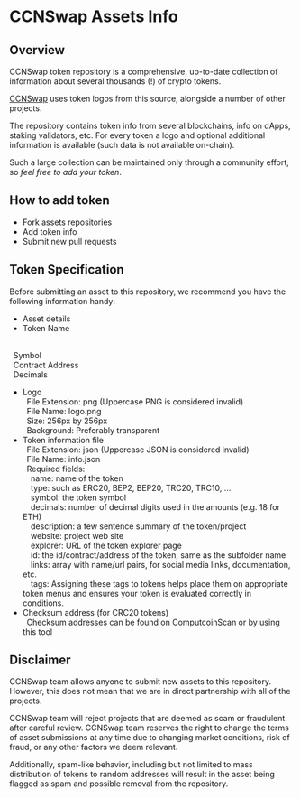 # CCNSwap Assets Info

## Overview

CCNSwap token repository is a comprehensive, up-to-date collection of information about several thousands (!) of crypto tokens.

[CCNSwap](https://ccnswap.org) uses token logos from this source, alongside a number of other projects.

The repository contains token info from several blockchains, info on dApps, staking validators, etc.
For every token a logo and optional additional information is available (such data is not available on-chain).

Such a large collection can be maintained only through a community effort, so _feel free to add your token_.

## How to add token

 - Fork assets repositories
 - Add token info
 - Submit new pull requests

## Token Specification

Before submitting an asset to this repository, we recommend you have the following information handy:
 - Asset details
 -  Token Name
  
  <br/>&ensp;Symbol
  <br/>&ensp;Contract Address
  <br/>&ensp;Decimals
 - Logo
  <br/>&ensp;File Extension: png (Uppercase PNG is considered invalid)
  <br/>&ensp;File Name: logo.png
  <br/>&ensp;Size: 256px by 256px
  <br/>&ensp;Background: Preferably transparent
 - Token information file
  <br/>&ensp;File Extension: json (Uppercase JSON is considered invalid)
  <br/>&ensp;File Name: info.json
  <br/>&ensp;Required fields:
  <br/>&ensp;&ensp;name: name of the token
  <br/>&ensp;&ensp;type: such as ERC20, BEP2, BEP20, TRC20, TRC10, ...
  <br/>&ensp;&ensp;symbol: the token symbol
  <br/>&ensp;&ensp;decimals: number of decimal digits used in the amounts (e.g. 18 for ETH)
  <br/>&ensp;&ensp;description: a few sentence summary of the token/project
  <br/>&ensp;&ensp;website: project web site
  <br/>&ensp;&ensp;explorer: URL of the token explorer page
  <br/>&ensp;&ensp;id: the id/contract/address of the token, same as the subfolder name
  <br/>&ensp;&ensp;links: array with name/url pairs, for social media links, documentation, etc.
  <br/>&ensp;&ensp;tags: Assigning these tags to tokens helps place them on appropriate token menus and ensures your token is evaluated correctly in conditions.
 - Checksum address (for CRC20 tokens)
  <br/>&ensp;Checksum addresses can be found on ComputcoinScan or by using this tool

## Disclaimer

CCNSwap team allows anyone to submit new assets to this repository. However, this does not mean that we are in direct partnership with all of the projects.

CCNSwap team will reject projects that are deemed as scam or fraudulent after careful review.
CCNSwap team reserves the right to change the terms of asset submissions at any time due to changing market conditions, risk of fraud, or any other factors we deem relevant.

Additionally, spam-like behavior, including but not limited to mass distribution of tokens to random addresses will result in the asset being flagged as spam and possible removal from the repository.
